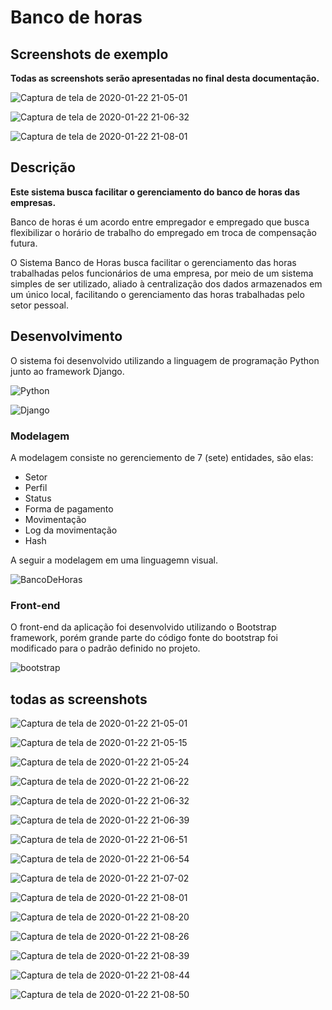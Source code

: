 # Banco de horas

## Screenshots de exemplo

**Todas as screenshots serão apresentadas no final desta documentação.**

![Captura de tela de 2020-01-22 21-05-01](https://user-images.githubusercontent.com/36716898/72945927-22e5ea00-3d5c-11ea-9352-57ea71867742.png)

![Captura de tela de 2020-01-22 21-06-32](https://user-images.githubusercontent.com/36716898/72945931-24171700-3d5c-11ea-95b6-7921f817c4c2.png)

![Captura de tela de 2020-01-22 21-08-01](https://user-images.githubusercontent.com/36716898/72945936-25484400-3d5c-11ea-8c51-bbe676c3f5c0.png)

## Descrição

**Este sistema busca facilitar o gerenciamento do banco de horas das empresas.**

Banco de horas é um acordo entre empregador e empregado que busca flexibilizar o horário de trabalho do empregado em troca de compensação futura.

O Sistema Banco de Horas busca facilitar o gerenciamento das horas trabalhadas pelos funcionários de uma empresa, por meio de um sistema simples de ser utilizado, aliado à centralização dos dados armazenados em um único local, facilitando o gerenciamento das horas trabalhadas pelo setor pessoal.

## Desenvolvimento

O sistema foi desenvolvido utilizando a linguagem de programação Python junto ao framework Django.

![Python](https://blog.fazedores.com/wp-content/uploads/2014/12/python-logo-master-v3-TM.png)

![Django](https://cdn.iconscout.com/icon/free/png-512/django-2-282855.png)

### Modelagem

A modelagem consiste no gerenciemento de 7 (sete) entidades, são elas:
 - Setor
 - Perfil
 - Status
 - Forma de pagamento
 - Movimentação
 - Log da movimentação
 - Hash

A seguir a modelagem em uma linguagemn visual.

![BancoDeHoras](https://user-images.githubusercontent.com/36716898/72946725-91c44280-3d5e-11ea-9d1b-b32ecdc18e05.png)


### Front-end

O front-end da aplicação foi desenvolvido utilizando o Bootstrap framework, porém grande parte do código fonte do bootstrap foi modificado para o padrão definido no projeto.

![bootstrap](https://seeklogo.net/wp-content/uploads/2016/06/bootstrap-logo-vector-download.jpg)



## todas as screenshots

![Captura de tela de 2020-01-22 21-05-01](https://user-images.githubusercontent.com/36716898/72945927-22e5ea00-3d5c-11ea-9352-57ea71867742.png)

![Captura de tela de 2020-01-22 21-05-15](https://user-images.githubusercontent.com/36716898/72945928-237e8080-3d5c-11ea-9324-99636976d838.png)

![Captura de tela de 2020-01-22 21-05-24](https://user-images.githubusercontent.com/36716898/72945929-237e8080-3d5c-11ea-842e-869f79faf181.png)

![Captura de tela de 2020-01-22 21-06-22](https://user-images.githubusercontent.com/36716898/72945930-237e8080-3d5c-11ea-96f6-4c470a5f8741.png)

![Captura de tela de 2020-01-22 21-06-32](https://user-images.githubusercontent.com/36716898/72945931-24171700-3d5c-11ea-95b6-7921f817c4c2.png)

![Captura de tela de 2020-01-22 21-06-39](https://user-images.githubusercontent.com/36716898/72945932-24171700-3d5c-11ea-8fde-4a029903f3ee.png)

![Captura de tela de 2020-01-22 21-06-51](https://user-images.githubusercontent.com/36716898/72945933-24171700-3d5c-11ea-97a7-4e56740fddba.png)

![Captura de tela de 2020-01-22 21-06-54](https://user-images.githubusercontent.com/36716898/72945934-24afad80-3d5c-11ea-9b97-98fd260892f9.png)

![Captura de tela de 2020-01-22 21-07-02](https://user-images.githubusercontent.com/36716898/72945935-24afad80-3d5c-11ea-9674-8df32e92c88c.png)

![Captura de tela de 2020-01-22 21-08-01](https://user-images.githubusercontent.com/36716898/72945936-25484400-3d5c-11ea-8c51-bbe676c3f5c0.png)

![Captura de tela de 2020-01-22 21-08-20](https://user-images.githubusercontent.com/36716898/72945937-25484400-3d5c-11ea-9075-4bedc086523f.png)

![Captura de tela de 2020-01-22 21-08-26](https://user-images.githubusercontent.com/36716898/72945938-25484400-3d5c-11ea-9072-7175456c0068.png)

![Captura de tela de 2020-01-22 21-08-39](https://user-images.githubusercontent.com/36716898/72945940-25e0da80-3d5c-11ea-8e95-f2ef6e764657.png)

![Captura de tela de 2020-01-22 21-08-44](https://user-images.githubusercontent.com/36716898/72945941-25e0da80-3d5c-11ea-9ba6-4f9993702c7f.png)

![Captura de tela de 2020-01-22 21-08-50](https://user-images.githubusercontent.com/36716898/72945944-25e0da80-3d5c-11ea-96d5-da8c0199e01d.png)
